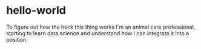 # hello-world
To figure out how the heck this thing works
I'm an animal care professional, starting to learn data science and understand how I can integrate it into a position.
